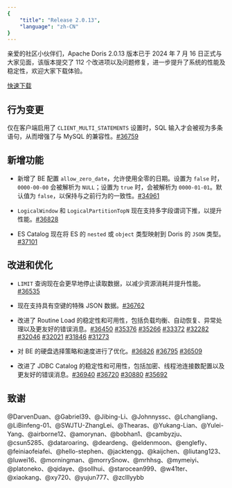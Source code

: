 ```yaml
---
{
    "title": "Release 2.0.13",
    "language": "zh-CN"
}
---
```


亲爱的社区小伙伴们，Apache Doris 2.0.13 版本已于 2024 年 7 月 16 日正式与大家见面，该版本提交了 112 个改进项以及问题修复，进一步提升了系统的性能及稳定性，欢迎大家下载体验。

[快速下载](https://doris.apache.org/download/)

## 行为变更

仅在客户端启用了 `CLIENT_MULTI_STATEMENTS` 设置时，SQL 输入才会被视为多条语句，从而增强了与 MySQL 的兼容性。[#36759](https://github.com/apache/doris/pull/36759)

## 新增功能

- 新增了 BE 配置 `allow_zero_date`，允许使用全零的日期。设置为 `false` 时，`0000-00-00` 会被解析为 `NULL`；设置为 `true` 时，会被解析为 `0000-01-01`。默认值为 `false`，以保持与之前行为的一致性。[#34961](https://github.com/apache/doris/pull/34961)

- `LogicalWindow` 和 `LogicalPartitionTopN` 现在支持多字段谓词下推，以提升性能。[#36828](https://github.com/apache/doris/pull/36828)

- ES Catalog 现在将 ES 的 `nested` 或 `object` 类型映射到 Doris 的 `JSON` 类型。[#37101](https://github.com/apache/doris/pull/37101)

## 改进和优化

- `LIMIT` 查询现在会更早地停止读取数据，以减少资源消耗并提升性能。[#36535](https://github.com/apache/doris/pull/36535)

- 现在支持具有空键的特殊 JSON 数据。[#36762](https://github.com/apache/doris/pull/36762)

- 改进了 Routine Load 的稳定性和可用性，包括负载均衡、自动恢复、异常处理以及更友好的错误消息。[#36450](https://github.com/apache/doris/pull/36450) [#35376](https://github.com/apache/doris/pull/35376) [#35266](https://github.com/apache/doris/pull/35266) [#33372](https://github.com/apache/doris/pull/33372) [#32282](https://github.com/apache/doris/pull/32282) [#32046](https://github.com/apache/doris/pull/32046) [#32021](https://github.com/apache/doris/pull/32021) [#31846](https://github.com/apache/doris/pull/31846) [#31273](https://github.com/apache/doris/pull/31273)

- 对 BE 的硬盘选择策略和速度进行了优化。[#36826](https://github.com/apache/doris/pull/36826) [#36795](https://github.com/apache/doris/pull/36795) [#36509](https://github.com/apache/doris/pull/36509)

- 改进了 JDBC Catalog 的稳定性和可用性，包括加密、线程池连接数配置以及更友好的错误消息。[#36940](https://github.com/apache/doris/pull/36940) [#36720](https://github.com/apache/doris/pull/36720) [#30880](https://github.com/apache/doris/pull/30880) [#35692](https://github.com/apache/doris/pull/35692)

## 致谢

@DarvenDuan、@Gabriel39、@Jibing-Li、@Johnnyssc、@Lchangliang、@LiBinfeng-01、@SWJTU-ZhangLei、@Thearas、@Yukang-Lian、@Yulei-Yang、@airborne12、@amorynan、@bobhan1、@cambyzju、@csun5285、@dataroaring、@deardeng、@eldenmoon、@englefly、@feiniaofeiafei、@hello-stephen、@jacktengg、@kaijchen、@liutang123、@luwei16、@morningman、@morrySnow、@mrhhsg、@mymeiyi、@platoneko、@qidaye、@sollhui、@starocean999、@w41ter、@xiaokang、@xy720、@yujun777、@zclllyybb